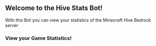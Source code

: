 ## Welcome to the Hive Stats Bot!

With this Bot you can view your statistics of the Minecraft Hive Bedrock server

### View your Game Statistics!
